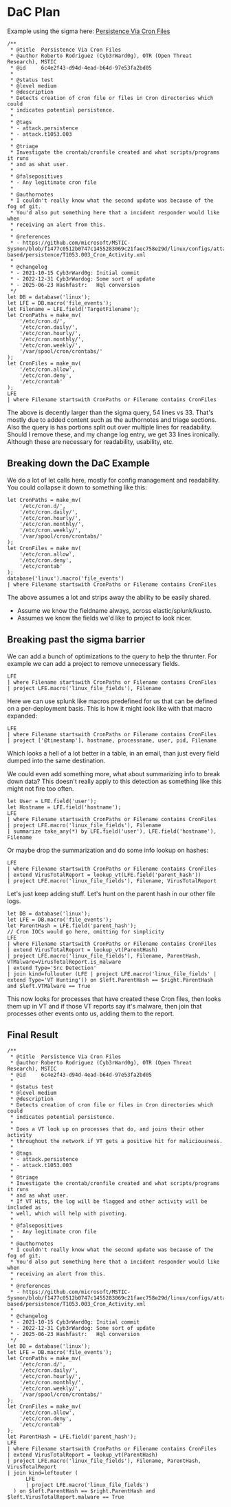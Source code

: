 # DaC Plan

Example using the sigma here: [Persistence Via Cron Files](https://github.com/SigmaHQ/sigma/blob/master/rules/linux/file_event/file_event_lnx_persistence_cron_files.yml)

```
/**
 * @title  Persistence Via Cron Files
 * @author Roberto Rodriguez (Cyb3rWard0g), OTR (Open Threat Research), MSTIC
 * @id     6c4e2f43-d94d-4ead-b64d-97e53fa2bd05
 * 
 * @status test
 * @level medium
 * @description
 * Detects creation of cron file or files in Cron directories which could
 * indicates potential persistence.
 * 
 * @tags
 * - attack.persistence
 * - attack.t1053.003
 * 
 * @triage
 * Investigate the crontab/cronfile created and what scripts/programs it runs
 * and as what user.
 * 
 * @falsepositives
 * - Any legitimate cron file
 * 
 * @authornotes
 * I couldn't really know what the second update was because of the fog of git.
 * You'd also put something here that a incident responder would like when
 * receiving an alert from this.
 * 
 * @references
 * - https://github.com/microsoft/MSTIC-Sysmon/blob/f1477c0512b0747c1455283069c21faec758e29d/linux/configs/attack-based/persistence/T1053.003_Cron_Activity.xml
 * 
 * @changelog
 * - 2021-10-15 Cyb3rWard0g: Initial commit
 * - 2022-12-31 Cyb3rWardog: Some sort of update
 * - 2025-06-23 Hashfastr:   Hql conversion
 */
let DB = database('linux');
let LFE = DB.macro('file_events');
let Filename = LFE.field('TargetFilename');
let CronPaths = make_mv(
    '/etc/cron.d/',
    '/etc/cron.daily/',
    '/etc/cron.hourly/',
    '/etc/cron.monthly/',
    '/etc/cron.weekly/',
    '/var/spool/cron/crontabs/'
);
let CronFiles = make_mv(
    '/etc/cron.allow',
    '/etc/cron.deny',
    '/etc/crontab'
);
LFE
| where Filename startswith CronPaths or Filename contains CronFiles
```

The above is decently larger than the sigma query, 54 lines vs 33.
That's mostly due to added content such as the authornotes and triage sections.
Also the query is has portions split out over multiple lines for readability.
Should I remove these, and my change log entry, we get 33 lines ironically.
Although these are necessary for readability, usability, etc.

## Breaking down the DaC Example
We do a lot of let calls here, mostly for config management and readability.
You could collapse it down to something like this:

```
let CronPaths = make_mv(
    '/etc/cron.d/',
    '/etc/cron.daily/',
    '/etc/cron.hourly/',
    '/etc/cron.monthly/',
    '/etc/cron.weekly/',
    '/var/spool/cron/crontabs/'
);
let CronFiles = make_mv(
    '/etc/cron.allow',
    '/etc/cron.deny',
    '/etc/crontab'
);
database('linux').macro('file_events')
| where Filename startswith CronPaths or Filename contains CronFiles
```

The above assumes a lot and strips away the ability to be easily shared.
- Assume we know the fieldname always, across elastic/splunk/kusto.
- Assumes we know the fields we'd like to project to look nicer.

## Breaking past the sigma barrier
We can add a bunch of optimizations to the query to help the thrunter.
For example we can add a project to remove unnecessary fields.

```
LFE
| where Filename startswith CronPaths or Filename contains CronFiles
| project LFE.macro('linux_file_fields'), Filename
```

Here we can use splunk like macros predefined for us that can be defined on a per-deployment basis.
This is how it might look like with that macro expanded:

```
LFE
| where Filename startswith CronPaths or Filename contains CronFiles
| project ['@timestamp'], hostname, processname, user, pid, Filename
```

Which looks a hell of a lot better in a table, in an email, than just every field dumped into the same destination.

We could even add something more, what about summarizing info to break down data?
This doesn't really apply to this detection as something like this might not fire too often.

```
let User = LFE.field('user');
let Hostname = LFE.field('hostname');
LFE
| where Filename startswith CronPaths or Filename contains CronFiles
| project LFE.macro('linux_file_fields'), Filename
| summarize take_any(*) by LFE.field('user'), LFE.field('hostname'), Filename
```

Or maybe drop the summarization and do some info lookup on hashes:

```
LFE
| where Filename startswith CronPaths or Filename contains CronFiles
| extend VirusTotalReport = lookup_vt(LFE.field('parent_hash'))
| project LFE.macro('linux_file_fields'), Filename, VirusTotalReport
```

Let's just keep adding stuff.
Let's hunt on the parent hash in our other file logs.

```
let DB = database('linux');
let LFE = DB.macro('file_events');
let ParentHash = LFE.field('parent_hash');
// Cron IOCs would go here, omitting for simplicity
LFE
| where Filename startswith CronPaths or Filename contains CronFiles
| extend VirusTotalReport = lookup_vt(ParentHash)
| project LFE.macro('linux_file_fields'), Filename, ParentHash, VTMalware=VirusTotalReport.is_malware
| extend Type='Src Detection'
| join kind=fullouter (LFE | project LFE.macro('linux_file_fields' | extend Type='VT Hunting')) on $left.ParentHash == $right.ParentHash and $left.VTMalware == True
```

This now looks for processes that have created these Cron files, then looks them
up in VT and if those VT reports say it's malware, then join that processes other
events onto us, adding them to the report.

## Final Result
```
/**
 * @title  Persistence Via Cron Files
 * @author Roberto Rodriguez (Cyb3rWard0g), OTR (Open Threat Research), MSTIC
 * @id     6c4e2f43-d94d-4ead-b64d-97e53fa2bd05
 * 
 * @status test
 * @level medium
 * @description
 * Detects creation of cron file or files in Cron directories which could
 * indicates potential persistence.
 *
 * Does a VT look up on processes that do, and joins their other activity
 * throughout the network if VT gets a positive hit for maliciousness.
 * 
 * @tags
 * - attack.persistence
 * - attack.t1053.003
 * 
 * @triage
 * Investigate the crontab/cronfile created and what scripts/programs it runs
 * and as what user.
 * If VT Hits, the log will be flagged and other activity will be included as
 * well, which will help with pivoting.
 * 
 * @falsepositives
 * - Any legitimate cron file
 * 
 * @authornotes
 * I couldn't really know what the second update was because of the fog of git.
 * You'd also put something here that a incident responder would like when
 * receiving an alert from this.
 * 
 * @references
 * - https://github.com/microsoft/MSTIC-Sysmon/blob/f1477c0512b0747c1455283069c21faec758e29d/linux/configs/attack-based/persistence/T1053.003_Cron_Activity.xml
 * 
 * @changelog
 * - 2021-10-15 Cyb3rWard0g: Initial commit
 * - 2022-12-31 Cyb3rWardog: Some sort of update
 * - 2025-06-23 Hashfastr:   Hql conversion
 */
let DB = database('linux');
let LFE = DB.macro('file_events');
let CronPaths = make_mv(
    '/etc/cron.d/',
    '/etc/cron.daily/',
    '/etc/cron.hourly/',
    '/etc/cron.monthly/',
    '/etc/cron.weekly/',
    '/var/spool/cron/crontabs/'
);
let CronFiles = make_mv(
    '/etc/cron.allow',
    '/etc/cron.deny',
    '/etc/crontab'
);
let ParentHash = LFE.field('parent_hash');
LFE
| where Filename startswith CronPaths or Filename contains CronFiles
| extend VirusTotalReport = lookup_vt(ParentHash)
| project LFE.macro('linux_file_fields'), Filename, ParentHash, VirusTotalReport
| join kind=leftouter (
      LFE
      | project LFE.macro('linux_file_fields')
  ) on $left.ParentHash == $right.ParentHash and $left.VirusTotalReport.malware == True
```